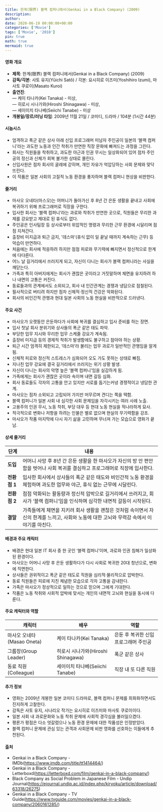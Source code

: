 ```yaml
---
title: 한계(限界) 블랙 컴퍼니에서(Genkai in a Black Company) (2009)
description: 
author: 
date: 2020-06-19 00:00:00+00:00
categories: ['Movie']
tags: ['Movie', '2018']
pin: true
math: true
mermaid: true
---
```

#### 영화 개요

- **제목**: 한계(限界) 블랙 컴퍼니에서(Genkai in a Black Company) (2009)  
- **감독/각본**: 사토 유지(Yûichi Satô) / 각본: 요시히로 이즈미(Yoshihiro Izumi), 마사토 쿠로이(Masato Kuroi)  
- **출연진**:  
  — 케이 타나카(Kei Tanaka) - 미상,  
  — 히로시 시나가와(Hiroshi Shinagawa) - 미상,  
  — 세이이치 타나베(Seiichi Tanabe) - 미상  
- **개봉일/장르/러닝 타임**: 2009년 11월 21일 / 코미디, 드라마 / 104분 (1시간 44분)  

#### 시놉시스

- 엄격하고 폭군 같은 상사 아래 신입 프로그래머 미남자 주인공이 일본의 ‘블랙 컴퍼니’라는 과도한 노동과 인간 착취가 만연한 직장 문화에 빠져드는 과정을 그린다.  
- 회사는 직원들을 착취하고, 과도한 야근과 인권 무시는 일상화되어 있어 점차 주인공의 정신과 신체가 회복 불가한 상태로 몰린다.  
- 신입사원은 점차 회사의 굴레에 갇히며, 개인 자유가 억압당하는 사회 문제와 맞닥뜨린다.  
- 이 작품은 일본 사회의 고질적 노동 환경을 풍자하며 블랙 컴퍼니 현상을 비판한다.  

#### 줄거리

- 마사오 오네타(마스오)는 어머니가 돌아가신 후 8년 간 은둔 생활을 끝내고 사회에 복귀하기 위해 프로그래머로 직장을 구한다.  
- 입사한 회사는 ‘블랙 컴퍼니’라는 과로와 착취가 만연한 곳으로, 직원들은 무리한 과제를 강요받고 제대로 된 휴식도 없다.  
- 주인공은 인사팀장 등 상사로부터 위압적인 명령과 무리한 근무 환경에 시달리며 점점 지쳐간다.  
- 출장비 미지급과 퇴근 금지, '데스마'(휴식 없이 일 끝날 때까지 계속하는 근무) 등 악습이 만연하다.  
- 처음에는 회사에 적응하려 하지만 점점 피로와 무기력에 빠지면서 정신적으로 한계에 다다른다.  
- 어느 날 길거리에서 쓰러지게 되고, 자신이 다니는 회사가 블랙 컴퍼니라는 사실을 깨닫는다.  
- 가족과 특히 아버지에게는 회사가 괜찮은 곳이라고 거짓말하며 체면을 유지하려 하나 내면의 고통은 커진다.  
- 동료들과의 관계에서도 소외되고, 회사 내 인간관계는 경쟁과 냉담으로 점철된다.  
- 필사적으로 버티려 하지만 점차 신체적·정신적 건강은 악화된다.  
- 회사의 비인간적 관행과 현대 일본 사회의 노동 현실을 비판적으로 드러낸다.  

#### 주요 사건

- 마사오가 오랫동안 은둔하다가 사회에 복귀를 결심하고 입사 준비를 하는 장면.  
- 입사 첫날 회사 분위기와 상사들의 폭군 같은 태도 파악.  
- 부당한 업무 지시와 무리한 업무 스케줄 강요가 계속됨.  
- 출장비 미지급 등의 경제적 착취가 발생함에도 불구하고 참아야 하는 상황.  
- 퇴근 시간 엄격히 제한되고, ‘데스마’라 불리는 업무 과로가 일반적인 관행임을 알게 됨.  
- 신체적 피로와 정신적 스트레스가 심화되어 오도 가도 못하는 상태로 빠짐.  
- 지나친 업무 강요에 결국 길거리에서 쓰러지는 위기 상황 발생.  
- 자신이 다니는 회사의 악명 높은 ‘블랙 컴퍼니’임을 실감하게 됨.  
- 가족에게는 회사가 괜찮은 곳이라 속이며 내면 갈등 심화.  
- 회사 동료들도 각자의 고통을 안고 있지만 서로를 돕기는커녕 경쟁적이고 냉담한 관계.  
- 마사오는 점차 소외되고 고립되어 가지만 머무르며 견디는 쪽을 택함.  
- 블랙 컴퍼니가 일본 사회 내 심각한 사회 문제임을 자각시키는 여러 사례 노출.  
- 고용주의 인권 무시, 노동 착취, 부당 대우 등 현대 노동 현실을 적나라하게 묘사.  
- 적극적으로 변화나 저항을 하려는 인물은 별로 없으며 현실의 무기력함을 강조.  
- 마사오가 작품 마지막에 다시 자기 삶을 고민하며 무너져 가는 모습으로 영화가 끝남.  

#### 상세 줄거리

| **단계**    | **내용**                                                                                     |
|-------------|----------------------------------------------------------------------------------------------|
| **도입**    | 어머니 사망 후 8년 간 은둔 생활을 한 마사오가 자신의 방 안 편안함을 벗어나 사회 복귀를 결심하고 프로그래머로 직장에 입사한다.      |
| **전환점 1** | 입사한 회사에서 상사들의 폭군 같은 태도와 비인간적 노동 환경을 체험하며 과도한 업무와 야근, 휴식 없는 근무에 시달린다.             |
| **전환점 2** | 점점 악화되는 활동량과 정신적 압박으로 길거리에서 쓰러지고, 회사가 ‘블랙 컴퍼니’임을 인식하며 심각한 내면적 갈등이 시작된다.        |
| **결말**    | 가족들에게 체면을 지키려 회사 생활을 괜찮은 것처럼 속이면서 자신의 한계를 느끼고, 사회와 노동에 대한 고뇌와 무력감 속에서 이야기를 마친다. |

#### 배경과 주요 캐릭터

- 배경은 현대 일본 IT 회사 중 한 곳인 ‘블랙 컴퍼니’이며, 과로와 인권 침해가 일상화된 환경이다.  
- 마사오는 어머니 사망 후 은둔 생활하다가 다시 사회로 복귀한 20대 청년으로, 변화에 직면한다.  
- 상사들은 권위적이고 폭군 같은 태도로 직원을 심리적·물리적으로 압박한다.  
- 동료 직원들은 피로에 지친 체념한 모습으로 각자 고통을 감내한다.  
- 가족은 마사오가 정상적으로 일하는 것으로 믿으며 그에게 기대한다.  
- 작품은 노동 착취와 사회적 압박에 맞서는 개인의 내면적 고뇌와 현실을 동시에 다룬다.  

#### 주요 캐릭터와 역할

| **캐릭터** | **배우**         | **역할**                  |
|------------|------------------|---------------------------|
| 마사오 오네타(Masao Oneta) | 케이 타나카(Kei Tanaka) | 은둔 후 복귀한 신입 프로그래머 주인공       |
| 그룹장(Group Leader)           | 히로시 시나가와(Hiroshi Shinagawa)   | 폭군 같은 상사                   |
| 동료 직원(Colleague)           | 세이이치 타나베(Seiichi Tanabe)         | 직장 내 또 다른 직원             |

#### 추가 정보

- 영화는 2009년 개봉한 일본 코미디 드라마로, 블랙 컴퍼니 문제를 희화화하면서도 진지하게 고찰한다.  
- 감독은 사토 유지, 시나리오 작가는 요시히로 이즈미와 마사토 쿠로이이다.  
- 일본 사회 내 과로문화와 노동 착취 문제에 사회적 경각심을 불러일으켰다.  
- 평론가 평점은 다소 엇갈렸으나 노동 환경 문제에 대한 작품성은 인정받았다.  
- 블랙 컴퍼니 문제에 관심 있는 관객과 사회문제 비판 영화를 선호하는 이들에게 추천된다.  

#### 출처

- Genkai in a Black Company - IMDb(https://www.imdb.com/title/tt1414464/)  
- Genkai in a Black Company - Letterboxd(https://letterboxd.com/film/genkai-in-a-black-company/)  
- Black Company as Social Problem in Japanese Film - Undip Journal(https://ejournal.undip.ac.id/index.php/kiryoku/article/download/63318/26275)  
- Genkai in a Black Company - TV Guide(https://www.tvguide.com/movies/genkai-in-a-black-company/2060161285/)
